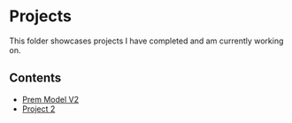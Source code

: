 # Projects
This folder showcases projects I have completed and am currently working on.
## Contents
* [Prem Model V2](prem_model_v2)
* [Project 2](project_2)
